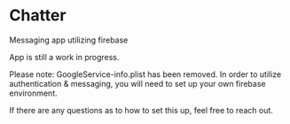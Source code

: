 # Chatter
Messaging app utilizing firebase

App is still a work in progress.

Please note: GoogleService-info.plist has been removed. In order to utilize authentication & messaging, you will need to set up your own firebase environment.

If there are any questions as to how to set this up, feel free to reach out.
